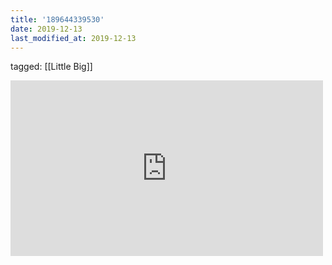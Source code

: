 ```yaml
---
title: '189644339530'
date: 2019-12-13
last_modified_at: 2019-12-13
---
```

tagged: [[Little Big]]
<iframe allow="accelerometer; autoplay; clipboard-write; encrypted-media; gyroscope; picture-in-picture" allowfullscreen="" frameborder="0" height="281" id="youtube_iframe" src="https://www.youtube.com/embed/UVrjzOUZJI4?feature=oembed&amp;enablejsapi=1&amp;origin=https://safe.txmblr.com&amp;wmode=opaque" width="500"></iframe>